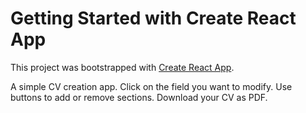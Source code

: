 # Getting Started with Create React App

This project was bootstrapped with [Create React App](https://github.com/facebook/create-react-app).

A simple CV creation app. Click on the field you want to modify. Use buttons to add or remove sections. Download your CV as PDF.
